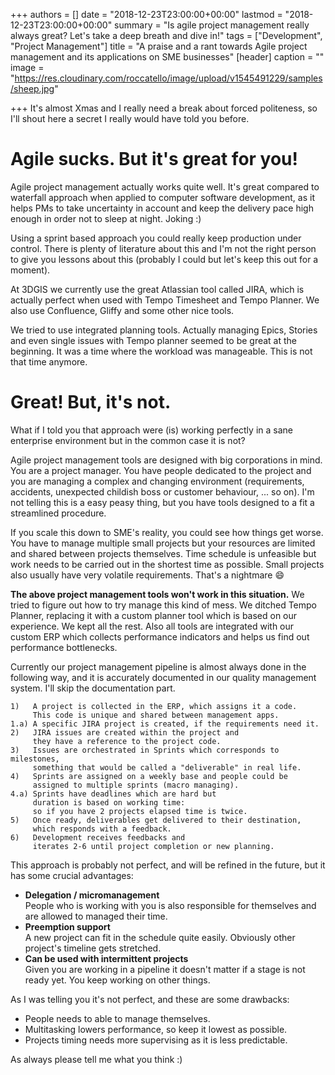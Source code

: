 +++
authors = []
date = "2018-12-23T23:00:00+00:00"
lastmod = "2018-12-23T23:00:00+00:00"
summary = "Is agile project management really always great? Let's take a deep breath and dive in!"
tags = ["Development", "Project Management"]
title = "A praise and a rant towards Agile project management and its applications on SME businesses"
[header]
caption = ""
image = "https://res.cloudinary.com/roccatello/image/upload/v1545491229/samples/sheep.jpg"

+++
It's almost Xmas and I really need a break about forced politeness, so I'll shout here a secret I really would have told you before.

# Agile sucks. But it's great for you!

Agile project management actually works quite well. It's great compared to waterfall approach when applied to computer software development, as it helps PMs to take uncertainty in account and keep the delivery pace high enough in order not to sleep at night. Joking :)

Using a sprint based approach you could really keep production under control. There is plenty of literature about this and I'm not the right person to give you lessons about this (probably I could but let's keep this out for a moment).

At 3DGIS we currently use the great Atlassian tool called JIRA, which is actually perfect when used with Tempo Timesheet and Tempo Planner. We also use Confluence, Gliffy and some other nice tools.

We tried to use integrated planning tools. Actually managing Epics, Stories and even single issues with Tempo planner seemed to be great at the beginning. It was a time where the workload was manageable. This is not that time anymore.

# Great! But, it's not.

What if I told you that approach were (is) working perfectly in a sane enterprise environment but in the common case it is not?

Agile project management tools are designed with big corporations in mind. You are a project manager. You have people dedicated to the project and you are managing a complex and changing environment (requirements, accidents, unexpected childish boss or customer behaviour, ... so on). I'm not telling this is a easy peasy thing, but you have tools designed to a fit a streamlined procedure.

If you scale this down to SME's reality, you could see how things get worse. You have to manage multiple small projects but your resources are limited and shared between projects themselves. Time schedule is unfeasible but work needs to be carried out in the shortest time as possible. Small projects also usually have very volatile requirements. That's a nightmare :smile:

**The above project management tools won't work in this situation.** We tried to figure out how to try manage this kind of mess. We ditched Tempo Planner, replacing it with a custom planner tool which is based on our experience. We kept all the rest. Also all tools are integrated with our custom ERP which collects performance indicators and helps us find out performance bottlenecks.

Currently our project management pipeline is almost always done in the following way, and it is accurately documented in our quality management system. I'll skip the documentation part.

    1)   A project is collected in the ERP, which assigns it a code. 
         This code is unique and shared between management apps.
    1.a) A specific JIRA project is created, if the requirements need it.
    2)   JIRA issues are created within the project and 
         they have a reference to the project code.
    3)   Issues are orchestrated in Sprints which corresponds to milestones, 
         something that would be called a "deliverable" in real life.
    4)	 Sprints are assigned on a weekly base and people could be
         assigned to multiple sprints (macro managing).
    4.a) Sprints have deadlines which are hard but 
         duration is based on working time:
         so if you have 2 projects elapsed time is twice.
    5)   Once ready, deliverables get delivered to their destination, 
         which responds with a feedback.
    6)   Development receives feedbacks and 
         iterates 2-6 until project completion or new planning.

This approach is probably not perfect, and will be refined in the future, but it has some crucial advantages:

* **Delegation / micromanagement**  
  People who is working with you is also responsible for themselves and are allowed to managed their time.
* **Preemption support**  
  A new project can fit in the schedule quite easily. Obviously other project's timeline gets stretched.
* **Can be used with intermittent projects**  
  Given you are working in a pipeline it doesn't matter if a stage is not ready yet. You keep working on other things.

As I was telling you it's not perfect, and these are some drawbacks:

* People needs to able to manage themselves.
* Multitasking lowers performance, so keep it lowest as possible.
* Projects timing needs more supervising as it is less predictable.

As always please tell me what you think :)